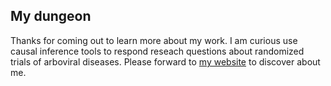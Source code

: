 ## My dungeon

Thanks for coming out to learn more about my work. I am curious use causal inference tools to respond reseach questions about randomized trials of arboviral diseases. Please forward to [my website](https://culquichicon.github.io/) to discover about me.
